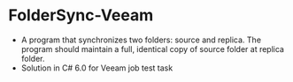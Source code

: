 # FolderSync-Veeam

- A program that synchronizes two folders: source and replica. The
program should maintain a full, identical copy of source folder at replica folder.
- Solution in C# 6.0 for Veeam job test task
